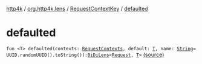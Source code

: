 [http4k](../../index.md) / [org.http4k.lens](../index.md) / [RequestContextKey](index.md) / [defaulted](./defaulted.md)

# defaulted

`fun <T> defaulted(contexts: `[`RequestContexts`](../../org.http4k.core/-request-contexts/index.md)`, default: `[`T`](defaulted.md#T)`, name: `[`String`](https://kotlinlang.org/api/latest/jvm/stdlib/kotlin/-string/index.html)` = UUID.randomUUID().toString()): `[`BiDiLens`](../-bi-di-lens/index.md)`<`[`Request`](../../org.http4k.core/-request/index.md)`, `[`T`](defaulted.md#T)`>` [(source)](https://github.com/http4k/http4k/blob/master/http4k-core/src/main/kotlin/org/http4k/lens/RequestContextKey.kt#L24)
